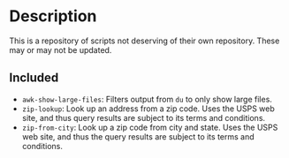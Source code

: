 # Description

This is a repository of scripts not deserving of their own repository. These may or may not be updated.

## Included

* `awk-show-large-files`: Filters output from `du` to only show large files.
* `zip-lookup`: Look up an address from a zip code. Uses the USPS web site, and thus query results are subject to its terms and conditions.
* `zip-from-city`: Look up a zip code from city and state. Uses the USPS web site, and thus the query results are subject to its terms and conditions.
